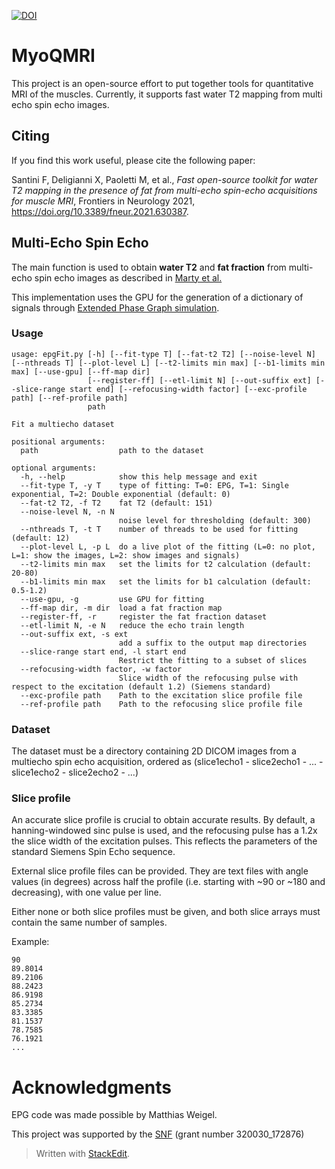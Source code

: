 [![DOI](https://zenodo.org/badge/DOI/10.5281/zenodo.4279445.svg)](https://doi.org/10.5281/zenodo.4279445)

# MyoQMRI
This project is an open-source effort to put together tools for quantitative MRI of the muscles. Currently, it supports fast water T2 mapping from multi echo spin echo images.

## Citing

If you find this work useful, please cite the following paper:

Santini F, Deligianni X, Paoletti M, et al., *Fast open-source toolkit for water T2 mapping in the presence of fat from multi-echo spin-echo acquisitions for muscle MRI*, Frontiers in Neurology 2021, https://doi.org/10.3389/fneur.2021.630387.

## Multi-Echo Spin Echo

The main function is used to obtain **water T2** and **fat fraction** from
 multi-echo spin echo images as described in [Marty et al. ](https://doi.org/10.1002/nbm.3459)

This implementation uses the GPU for the generation of a dictionary of 
signals through [Extended Phase Graph simulation](https://doi.org/10.1002/jmri.24619).

### Usage

    usage: epgFit.py [-h] [--fit-type T] [--fat-t2 T2] [--noise-level N] [--nthreads T] [--plot-level L] [--t2-limits min max] [--b1-limits min max] [--use-gpu] [--ff-map dir]
                     [--register-ff] [--etl-limit N] [--out-suffix ext] [--slice-range start end] [--refocusing-width factor] [--exc-profile path] [--ref-profile path]
                     path
    
    Fit a multiecho dataset
    
    positional arguments:
      path                  path to the dataset
    
    optional arguments:
      -h, --help            show this help message and exit
      --fit-type T, -y T    type of fitting: T=0: EPG, T=1: Single exponential, T=2: Double exponential (default: 0)
      --fat-t2 T2, -f T2    fat T2 (default: 151)
      --noise-level N, -n N
                            noise level for thresholding (default: 300)
      --nthreads T, -t T    number of threads to be used for fitting (default: 12)
      --plot-level L, -p L  do a live plot of the fitting (L=0: no plot, L=1: show the images, L=2: show images and signals)
      --t2-limits min max   set the limits for t2 calculation (default: 20-80)
      --b1-limits min max   set the limits for b1 calculation (default: 0.5-1.2)
      --use-gpu, -g         use GPU for fitting
      --ff-map dir, -m dir  load a fat fraction map
      --register-ff, -r     register the fat fraction dataset
      --etl-limit N, -e N   reduce the echo train length
      --out-suffix ext, -s ext
                            add a suffix to the output map directories
      --slice-range start end, -l start end
                            Restrict the fitting to a subset of slices
      --refocusing-width factor, -w factor
                            Slice width of the refocusing pulse with respect to the excitation (default 1.2) (Siemens standard)
      --exc-profile path    Path to the excitation slice profile file
      --ref-profile path    Path to the refocusing slice profile file

### Dataset

The dataset must be a directory containing 2D DICOM images from a multiecho spin echo acquisition,
ordered as (slice1echo1 - slice2echo1 - ... - slice1echo2 - slice2echo2 - ...)

### Slice profile

An accurate slice profile is crucial to obtain accurate results. By default,
a hanning-windowed sinc pulse is used, and the refocusing pulse has a 1.2x the
slice width of the excitation pulses. This reflects the parameters of the
standard Siemens Spin Echo sequence.

External slice profile files can be provided. They are text files with angle
values (in degrees) across half the profile (i.e. starting with ~90 or ~180 and
decreasing), with one value per line.

Either none or both slice profiles must be given, and both slice arrays must
contain the same number of samples.

Example:

    90
    89.8014
    89.2106
    88.2423
    86.9198
    85.2734
    83.3385
    81.1537
    78.7585
    76.1921
    ...

# Acknowledgments
EPG code was made possible by Matthias Weigel.

This project was supported by the [SNF](http://www.snf.ch/) (grant number 320030_172876)


> Written with [StackEdit](https://stackedit.io/).
